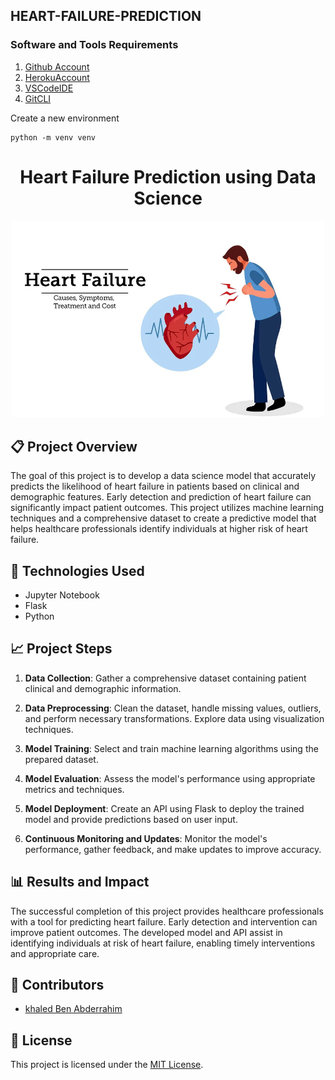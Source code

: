 ## HEART-FAILURE-PREDICTION

### Software and Tools Requirements

1. [Github Account](https://github.com)
2. [HerokuAccount](https://heroku.com)
3. [VSCodeIDE](https://code.visualstudio.com/)
4. [GitCLI](https://git-scm.com/book/en/v2/Getting-Started-The-Command-Line)

Create a new environment

```
python -m venv venv
```

<h1 align="center">Heart Failure Prediction using Data Science</h1>

<p align="center">
  <img src="heart_failure_image.png" alt="Heart Failure Prediction" width="500">
</p>

## :clipboard: Project Overview

The goal of this project is to develop a data science model that accurately predicts the likelihood of heart failure in patients based on clinical and demographic features. Early detection and prediction of heart failure can significantly impact patient outcomes. This project utilizes machine learning techniques and a comprehensive dataset to create a predictive model that helps healthcare professionals identify individuals at higher risk of heart failure.

##  :rocket: Technologies Used

- Jupyter Notebook
- Flask
- Python

##  :chart_with_upwards_trend: Project Steps

1. **Data Collection**: Gather a comprehensive dataset containing patient clinical and demographic information.

2. **Data Preprocessing**: Clean the dataset, handle missing values, outliers, and perform necessary transformations. Explore data using visualization techniques.

3. **Model Training**: Select and train machine learning algorithms using the prepared dataset.

4. **Model Evaluation**: Assess the model's performance using appropriate metrics and techniques.

5. **Model Deployment**: Create an API using Flask to deploy the trained model and provide predictions based on user input.

6. **Continuous Monitoring and Updates**: Monitor the model's performance, gather feedback, and make updates to improve accuracy.


## :bar_chart: Results and Impact

The successful completion of this project provides healthcare professionals with a tool for predicting heart failure. Early detection and intervention can improve patient outcomes. The developed model and API assist in identifying individuals at risk of heart failure, enabling timely interventions and appropriate care.

## :busts_in_silhouette: Contributors

- [khaled Ben Abderrahim](https://github.com/KhaledBenAbderrahim)

##  :scroll: License

This project is licensed under the [MIT License](LICENSE).


